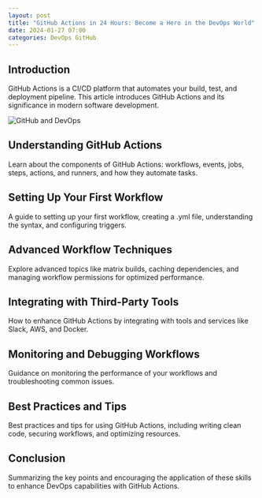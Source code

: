 ```yaml
---
layout: post
title: "GitHub Actions in 24 Hours: Become a Hero in the DevOps World"
date: 2024-01-27 07:00
categories: DevOps GitHub
---
```


## Introduction
GitHub Actions is a CI/CD platform that automates your build, test, and deployment pipeline. This article introduces GitHub Actions and its significance in modern software development.

![GitHub and DevOps](https://source.unsplash.com/1600x900/?GitHub,DevOps)

## Understanding GitHub Actions
Learn about the components of GitHub Actions: workflows, events, jobs, steps, actions, and runners, and how they automate tasks.


## Setting Up Your First Workflow
A guide to setting up your first workflow, creating a .yml file, understanding the syntax, and configuring triggers.

## Advanced Workflow Techniques
Explore advanced topics like matrix builds, caching dependencies, and managing workflow permissions for optimized performance.

## Integrating with Third-Party Tools
How to enhance GitHub Actions by integrating with tools and services like Slack, AWS, and Docker.


## Monitoring and Debugging Workflows
Guidance on monitoring the performance of your workflows and troubleshooting common issues.


## Best Practices and Tips
Best practices and tips for using GitHub Actions, including writing clean code, securing workflows, and optimizing resources.


## Conclusion
Summarizing the key points and encouraging the application of these skills to enhance DevOps capabilities with GitHub Actions.
